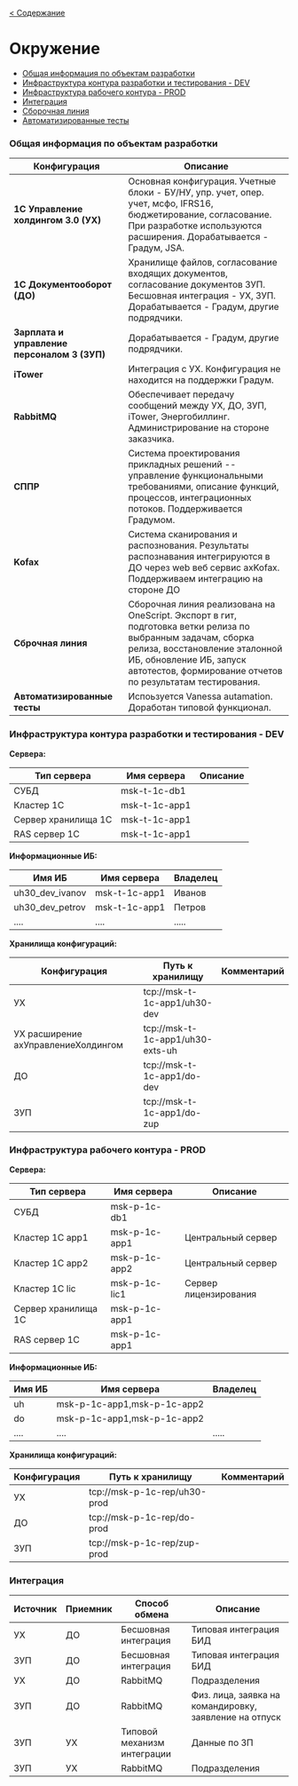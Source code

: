 
[< Содержание](/README.md)
# Окружение

* [Общая информация по объектам разработки](#общая-информация-по-объектам-разработки)
* [Инфраструктура контура разработки и тестирования - DEV](#инфраструктура-dev)
* [Инфраструктура рабочего контура - PROD](#инфраструктура-prod)
* [Интеграция](#интеграция)
* [Сборочная линия](/)
* [Автоматизированные тесты](/)


### Общая информация по объектам разработки
<a id="markdown-общая-информация-по-объектам-разработки" name="общая-информация-по-объектам-разработки"></a>

| Конфигурация                     | Описание                                                     |
| -------------------------------- | ------------------------------------------------------------ |
| **1С Управление холдингом 3.0 (УХ)** | Основная конфигурация. Учетные блоки - БУ/НУ, упр. учет, опер. учет, мсфо, IFRS16, бюджетирование, согласование.  При разработке используются расширения. Дорабатывается - Градум, JSA. |
| **1С Документооборот (ДО)**                           | Хранилище файлов, согласование входящих документов, согласование документов ЗУП. Бесшовная интеграция - УХ, ЗУП. Дорабатывается - Градум, другие подрядчики. |
| **Зарплата и управление персоналом 3 (ЗУП)**                       | Дорабатывается - Градум, другие подрядчики. |
| **iTower**                          | Интеграция с УХ. Конфигурация не находится на поддержки Градум. |
| **RabbitMQ**                          | Обеспечивает передачу сообщений между УХ, ДО, ЗУП, iTower, Энергобиллинг. Администрирование на стороне заказчика.|
| **СППР**                         | Система проектирования прикладных решений -- управление функциональными требованиями, описание функций, процессов, интеграционных потоков. Поддерживается Градумом. |
| **Kofax**                         | Система сканирования и распознования. Результаты распознавания интегрируются в ДО через web веб сервис axKofax. Поддерживаем интеграцию на стороне ДО |
| **Сброчная линия**                         | Сборочная линия реализована на OneScript. Экспорт в гит, подготовка ветки релиза по выбранным задачам, сборка релиза, восстановление эталонной ИБ, обновление ИБ, запуск автотестов, формирование отчетов по результатам тестирования. |
| **Автоматизированные тесты**                         | Испоьзуется Vanessa autamation. Доработан типовой функционал. |


### Инфраструктура контура разработки и тестирования - DEV
<a id="markdown-инфраструктура-dev" name="инфраструктура-dev"></a>

**Сервера:**

| Тип сервера     | Имя сервера                |  Описание                                       |
| --------------- | -------------------------- | ----------------------------------------------- |
| СУБД | msk-t-1c-db1 | |
| Кластер 1С | msk-t-1c-app1 | |
| Сервер хранилища 1С | msk-t-1c-app1 | |
| RAS сервер 1С | msk-t-1c-app1 | |

**Информационные ИБ:**

| Имя ИБ          | Имя сервера                |  Владелец           |
| --------------- | -------------------------- | ------------------- |
| uh30_dev_ivanov | msk-t-1c-app1 | Иванов |
| uh30_dev_petrov | msk-t-1c-app1 | Петров |
| .... | .... | ..... |

**Хранилища конфигураций:**

| Конфигурация          | Путь к хранилищу     |  Комментарий           |
| --------------- | -------------------------- | ------------------- |
| УХ | tcp://msk-t-1c-app1/uh30-dev |  |
| УХ расширение ахУправлениеХолдингом| tcp://msk-t-1c-app1/uh30-exts-uh |  |
| ДО | tcp://msk-t-1c-app1/do-dev  |  |
| ЗУП | tcp://msk-t-1c-app1/do-zup  |  |

### Инфраструктура рабочего контура - PROD
<a id="markdown-инфраструктура-prod" name="инфраструктура-prod"></a>

**Сервера:**

| Тип сервера     | Имя сервера                |  Описание                                       |
| --------------- | -------------------------- | ----------------------------------------------- |
| СУБД | msk-p-1c-db1 | |
| Кластер 1С app1 | msk-p-1c-app1 | Центральный сервер | 
| Кластер 1С app2 | msk-p-1c-app2 | Центральный сервер | 
| Кластер 1С lic | msk-p-1c-lic1 | Сервер лицензирования | 
| Сервер хранилища 1С | msk-p-1c-app1 | |
| RAS сервер 1С | msk-p-1c-app1 | |

**Информационные ИБ:**

| Имя ИБ          | Имя сервера                |  Владелец           |
| --------------- | -------------------------- | ------------------- |
| uh | msk-p-1c-app1,msk-p-1c-app2 |  |
| do | msk-p-1c-app1,msk-p-1c-app2  |  |
| .... | .... | ..... |

**Хранилища конфигураций:**

| Конфигурация          | Путь к хранилищу     |  Комментарий           |
| --------------- | -------------------------- | ------------------- |
| УХ | tcp://msk-p-1c-rep/uh30-prod |  |
| ДО | tcp://msk-p-1c-rep/do-prod  |  |
| ЗУП | tcp://msk-p-1c-rep/zup-prod  |  |


### Интеграция
<a id="markdown-интеграция" name="интеграция"></a>


|  Источник        | Приемник     |  Способ обмена           |  Описание |
| --------------- | -------------------------- | ------------------- | ---------------- |
| УХ  | ДО | Бесшовная интеграция | Типовая интеграция БИД |
| ЗУП | ДО | Бесшовная интеграция | Типовая интеграция БИД |
| УХ  | ДО | RabbitMQ | Подразделения |
| ЗУП  | ДО | RabbitMQ | Физ. лица, заявка на командировку, заявление на отпуск |
| ЗУП  | УХ | Типовой механизм интеграции | Данные по ЗП |
| ЗУП  | УХ | RabbitMQ | Подразделения|